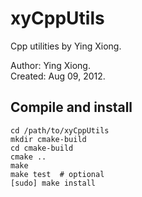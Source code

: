 xyCppUtils
==========

Cpp utilities by Ying Xiong.

Author: Ying Xiong.  
Created: Aug 09, 2012.


Compile and install
-------------------

    cd /path/to/xyCppUtils
    mkdir cmake-build
    cd cmake-build
    cmake ..
    make
    make test  # optional
    [sudo] make install
